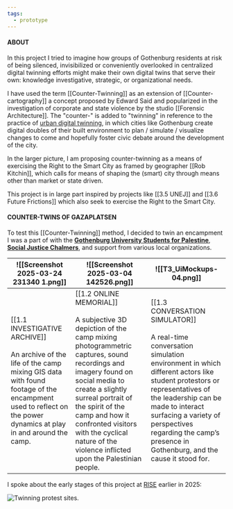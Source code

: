 ```yaml
---
tags:
  - prototype
---
```


#### ABOUT
In this project I tried to imagine how groups of Gothenburg residents at risk of being silenced, invisibilized or conveniently overlooked in centralized digital twinning efforts might make their own digital twins that serve their own: knowledge investigative, strategic, or organizational needs. 

I have used the term [[Counter-Twinning]] as an extension of [[Counter-cartography]] a concept proposed by Edward Said and popularized in the investigation of corporate and state violence by the studio [[Forensic Architecture]]. The "counter-" is added to "twinning" in reference to the practice of [urban digital twinning](https://goteborg.se/wps/portal/start/goteborg-vaxer/sa-planeras-staden/goteborgs-digitala-tvilling/in-english-about-gothenburgs-digital-twin), in which cities like Gothenburg create digital doubles of their built environment to plan / simulate / visualize changes to come and hopefully foster civic debate around the development of the city.

In the larger picture, I am proposing counter-twinning as a means of exercising the Right to the Smart City as framed by geographer [[Rob Kitchin]], which calls for means of shaping the (smart) city through means other than market or state driven.

This project is in large part inspired by projects like [[3.5 UNEJ]] and [[3.6 Future Frictions]] which also seek to exercise the Right to the Smart City.


#### COUNTER-TWINS OF GAZAPLATSEN
To test this [[Counter-Twinning]] method, I decided to twin an encampment I was a part of with the [**Gothenburg University Students for Palestine**](https://www.instagram.com/gustudentsforpalestine/), [**Social Justice Chalmers**](https://www.instagram.com/chalmers.social.justice/), and support from various local organizations.

| ![[Screenshot 2025-03-24 231340 1.png]]                                                                                                                                                             | ![[Screenshot 2025-03-04 142526.png]]                                                                                                                                                                                                                                                                                                    | ![[T3_UiMockups-04.png]]                                                                                                                                                                                                                                                                                           |
| --------------------------------------------------------------------------------------------------------------------------------------------------------------------------------------------------- | ---------------------------------------------------------------------------------------------------------------------------------------------------------------------------------------------------------------------------------------------------------------------------------------------------------------------------------------- | ------------------------------------------------------------------------------------------------------------------------------------------------------------------------------------------------------------------------------------------------------------------------------------------------------------------ |
| [[1.1 INVESTIGATIVE ARCHIVE]] <br><br>An archive of the life of the camp mixing GIS data with found footage of the encampment used to reflect on the power dynamics at play in and around the camp. | [[1.2 ONLINE MEMORIAL]] <br><br>A subjective 3D depiction of the camp mixing photogrammetric captures, sound recordings and imagery found on social media to create a slightly surreal portrait of the spirit of the camp and how it confronted visitors with the cyclical nature of the violence inflicted upon the Palestinian people. | [[1.3 CONVERSATION SIMULATOR]] <br><br>A real-time conversation simulation environment in which different actors like student protestors or representatives of the leadership can be made to interact surfacing a variety of perspectives regarding the camp’s presence in Gothenburg, and the cause it stood for. |





I spoke about the early stages of this project at [RISE](https://www.ri.se) earlier in 2025: 

![Twinning protest sites](https://www.youtube.com/watch?v=Qoxld_bzIss).
